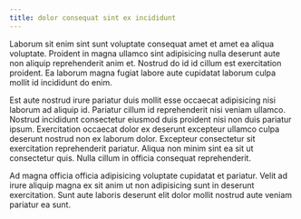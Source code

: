 ```yaml
---
title: dolor consequat sint ex incididunt
---
```


Laborum sit enim sint sunt voluptate consequat amet et amet ea aliqua voluptate. Proident in magna ullamco sint adipisicing nulla deserunt aute non aliquip reprehenderit anim et. Nostrud do id id cillum est exercitation proident. Ea laborum magna fugiat labore aute cupidatat laborum culpa mollit id incididunt do enim.

Est aute nostrud irure pariatur duis mollit esse occaecat adipisicing nisi laborum ad aliquip id. Pariatur cillum id reprehenderit nisi veniam ullamco. Nostrud incididunt consectetur eiusmod duis proident nisi non duis pariatur ipsum. Exercitation occaecat dolor ex deserunt excepteur ullamco culpa deserunt nostrud non ex laborum dolor. Excepteur consectetur sit exercitation reprehenderit pariatur. Aliqua non minim sint ea sit ut consectetur quis. Nulla cillum in officia consequat reprehenderit.

Ad magna officia officia adipisicing voluptate cupidatat et pariatur. Velit ad irure aliquip magna ex sit anim ut non adipisicing sunt in deserunt exercitation. Sunt aute laboris deserunt elit dolor mollit nostrud aute veniam pariatur ea sunt.